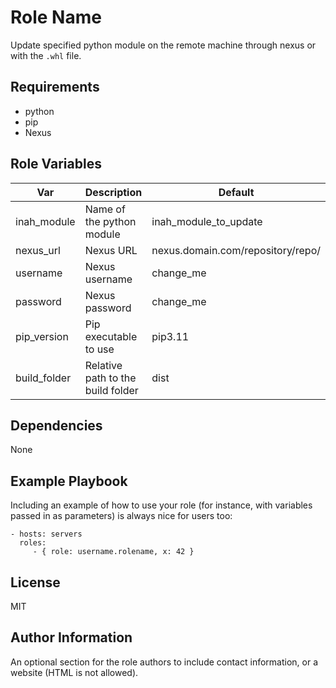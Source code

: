 Role Name
=========

Update specified python module on the remote machine through nexus or with the `.whl` file.

Requirements
------------

- python
- pip
- Nexus

Role Variables
--------------

| Var          | Description                       | Default                           |
| ------------ | --------------------------------- | --------------------------------- |
| inah_module  | Name of the python module         | inah_module_to_update             |
| nexus_url    | Nexus URL                         | nexus.domain.com/repository/repo/ |
| username     | Nexus username                    | change_me                         |
| password     | Nexus password                    | change_me                         |
| pip_version  | Pip executable to use             | pip3.11                           |
| build_folder | Relative path to the build folder | dist                              |

Dependencies
------------

None

Example Playbook
----------------

Including an example of how to use your role (for instance, with variables passed in as parameters) is always nice for users too:

    - hosts: servers
      roles:
         - { role: username.rolename, x: 42 }

License
-------

MIT

Author Information
------------------

An optional section for the role authors to include contact information, or a website (HTML is not allowed).
